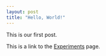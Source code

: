 ```yaml
---
layout: post
title: "Hello, World!"
---
```


This is our first post.

This is a link to the [Experiments](experiments.md) page.
